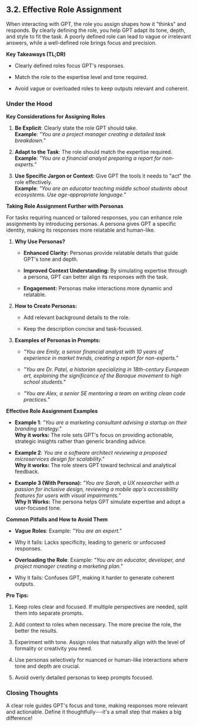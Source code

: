 ## 3.2. Effective Role Assignment

When interacting with GPT, the role you assign shapes how it \"thinks\"
and responds. By clearly defining the role, you help GPT adapt its tone,
depth, and style to fit the task. A poorly defined role can lead to
vague or irrelevant answers, while a well-defined role brings focus and
precision.

**Key Takeaways (TL;DR)**

-   Clearly defined roles focus GPT's responses.

-   Match the role to the expertise level and tone required.

-   Avoid vague or overloaded roles to keep outputs relevant and
    coherent.

### Under the Hood

**Key Considerations for Assigning Roles**

1.  **Be Explicit**: Clearly state the role GPT should take.\
    **Example**: *\"You are a project manager creating a detailed task
    breakdown.\"*

2.  **Adapt to the Task**: The role should match the expertise
    required.\
    **Example**: *\"You are a financial analyst preparing a report for
    non-experts.\"*

3.  **Use Specific Jargon or Context**: Give GPT the tools it needs to
    \"act\" the role effectively.\
    **Example**: *\"You are an educator teaching middle school students
    about ecosystems. Use age-appropriate language.\"*

**Taking Role Assignment Further with Personas**

For tasks requiring nuanced or tailored responses, you can enhance role
assignments by introducing personas. A persona gives GPT a specific
identity, making its responses more relatable and human-like.

1.  **Why Use Personas?**

    -   **Enhanced Clarity:** Personas provide relatable details that
        guide GPT's tone and depth.

    -   **Improved Context Understanding:** By simulating expertise
        through a persona, GPT can better align its responses with the
        task.

    -   **Engagement:** Personas make interactions more dynamic and
        relatable.

2.  **How to Create Personas:**

    -   Add relevant background details to the role.

    -   Keep the description concise and task-focussed.

3.  **Examples of Personas in Prompts:**

    -   *\"You are Emily, a senior financial analyst with 10 years of
        experience in market trends, creating a report for
        non-experts.\"*

    -   *\"You are Dr. Patel, a historian specializing in 18th-century
        European art, explaining the significance of the Baroque
        movement to high school students.\"*

    -   *\"You are Alex, a senior SE mentoring a team on writing clean
        code practices.\"*

**Effective Role Assignment Examples**

-   **Example 1**: *\"You are a marketing consultant advising a startup
    on their branding strategy.\"*\
    **Why it works:** The role sets GPT's focus on providing actionable,
    strategic insights rather than generic branding advice.

-   **Example 2**: *You are a software architect reviewing a proposed
    microservices design for scalability.\"*\
    **Why it works:** The role steers GPT toward technical and
    analytical feedback.

<!-- -->

-   **Example 3 (With Persona):** *\"You are Sarah, a UX researcher with
    a passion for inclusive design, reviewing a mobile app's
    accessibility features for users with visual impairments.\"*\
    **Why It Works:** The persona helps GPT simulate expertise and adopt
    a user-focused tone.

**Common Pitfalls and How to Avoid Them**

-   **Vague Roles**: Example: *\"You are an expert.\"*

-   Why it fails: Lacks specificity, leading to generic or unfocused
    responses.

-   **Overloading the Role**: Example: *\"You are an educator,
    developer, and project manager creating a marketing plan.\"*

-   Why it fails: Confuses GPT, making it harder to generate coherent
    outputs.

**Pro Tips:**

1.  Keep roles clear and focused. If multiple perspectives are needed,
    split them into separate prompts.

2.  Add context to roles when necessary. The more precise the role, the
    better the results.

3.  Experiment with tone. Assign roles that naturally align with the
    level of formality or creativity you need.

4.  Use personas selectively for nuanced or human-like interactions
    where tone and depth are crucial.

5.  Avoid overly detailed personas to keep prompts focused.

### Closing Thoughts

A clear role guides GPT's focus and tone, making responses more relevant
and actionable. Define it thoughtfully---it's a small step that makes a
big difference!